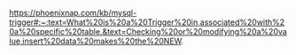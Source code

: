 https://phoenixnap.com/kb/mysql-trigger#:~:text=What%20is%20a%20Trigger%20in,associated%20with%20a%20specific%20table.&text=Checking%20or%20modifying%20a%20value,insert%20data%20makes%20the%20NEW.
